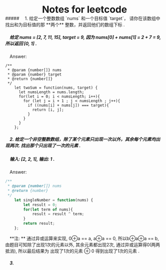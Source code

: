 <div style="font-weight:bold;font-size:30px"><center>Notes for leetcode</center></div>
##### &emsp;1. 给定一个整数数组 `nums` 和一个目标值 `target`， 请你在该数组中找出和为目标值的那 **两个** 整数，并返回他们的数组下标 .

##### &emsp;给定 nums = [2, 7, 11, 15], target = 9, 因为 nums[0] + nums[1] = 2 + 7 = 9, 所以返回 [0, 1] .

&emsp;Answer:  

```
/**
 * @param {number[]} nums
 * @param {number} target
 * @return {number[]}
 */
    let twoSum = function(nums, target) {
      let numsLength = nums.length;
      for(let i = 0; i < numsLength; i++){
        for (let j = i + 1 ; j < numsLength ; j++){
          if ((nums[i] + nums[j]) === target){
            return [i, j];
          }
        }
      }
    };
```

##### &emsp;2. 给定一个**非空**整数数组，除了某个元素只出现一次以外，其余每个元素均出现两次. 找出那个只出现了一次的元素 .

##### &emsp;输入:  [2, 2, 1], 输出: 1 .  

&emsp;Answer:

```js
/**
 * @param {number[]} nums
 * @return {number}
 */ 
    let singleNumber = function(nums) {
        let result = 0;
        for(let term of nums){
            result = result ^ term;
        }
        return result;
    };
```

&emsp;**注: ** 通过异或运算来实现, 0⊕a == a, a⊕a == 0, 所以b⊕a⊕a == b, 由题目可知除了出现1次的元素以外, 其余元素都出现2次, 通过异或运算得0(两两抵消), 所以最后结果为  出现了1次的元素  ⊕  0  得到出现了1次的元素 .

##### &emsp;3. 

